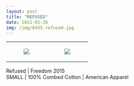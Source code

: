 ```yaml
---
layout: post
title: "REFUSED"
date: 2021-01-28
img: /img/0435-refused.jpg
---
```




<table style="width:100%;"><tr><td style="vertical-align:top;">
      <figure class="tmblr-full" data-orig-height="2048" data-orig-width="1365" data-orig-src="https://concertshirts.netlify.app/shirts/0435/0435-01.jpg"><img src="https://64.media.tumblr.com/d0d578843bf1205b7e41a188ae1390d3/7596068be04cf978-3d/s540x810/316aee7986f28825917b047094181b2d5559981a.jpg" data-orig-height="2048" data-orig-width="1365" data-orig-src="https://concertshirts.netlify.app/shirts/0435/0435-01.jpg"/></figure></td>
    <td style="vertical-align:top;">
      <figure class="tmblr-full" data-orig-height="2048" data-orig-width="1365" data-orig-src="https://concertshirts.netlify.app/shirts/0435/0435-02.jpg"><img src="https://64.media.tumblr.com/007eb226e08542c85a681240650dfc57/7596068be04cf978-15/s540x810/bd3c8c734da8aeb0ebed62dbc38b20ee055e5351.jpg" data-orig-height="2048" data-orig-width="1365" data-orig-src="https://concertshirts.netlify.app/shirts/0435/0435-02.jpg"/></figure></td>
  </tr></table><p>
  Refused | Freedom 2015<br/>SMALL | 100% Combed Cotton | American Apparel
</p>
